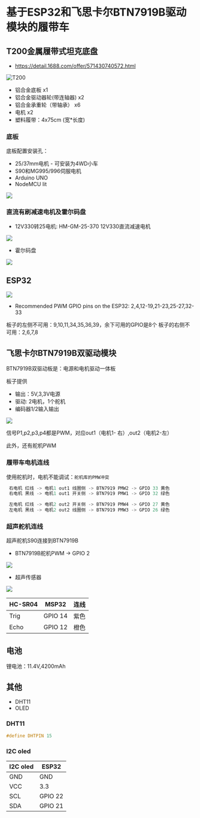 #  基于ESP32和飞思卡尔BTN7919B驱动模块的履带车

## T200金属履带式坦克底盘

* https://detail.1688.com/offer/571430740572.html

![T200](img/T200.jpg)

* 铝合金底板 x1
* 铝合金驱动器轮(带连轴器) x2
* 铝合金承重轮（带轴承） x6
* 电机 x2
* 塑料履带：4x75cm (宽*长度)

### 底板

底板配置安装孔：
 
* 25/37mm电机 - 可安装为4WD小车
* S90和MG995/996伺服电机
* Arduino UNO
* NodeMCU lit

![](img/T200-Chassis.jpg)

### 直流有刷减速电机及霍尔码盘
   
* 12V330转25电机: HM-GM-25-370 12V330直流减速电机

![](img/T200-motor.jpg)

* 霍尔码盘

![](img/T200-hall_sensor.jpg)

## ESP32 

![](img/esp32_pinout.jpg)

* Recommended PWM GPIO pins on the ESP32: 2,4,12-19,21-23,25-27,32-33

板子的左侧不可用：9,10,11,34,35,36,39，余下可用的GPIO是8个
板子的右侧不可用：2,6,7,8

## 飞思卡尔BTN7919B双驱动模块

BTN7919B双驱动板是：电源和电机驱动一体板

板子提供
* 输出：5V,3,3V电源
* 驱动: 2电机，1个舵机
* 编码器1/2输入输出
  
![](img/BTN7919B.jpg)

信号P1,p2,p3,p4都是PWM，对应out1（电机1- 右）,out2（电机2-左）

此外，还有舵机PWM

### 履带车电机连线

使用舵机时，电机不能调试：`舵机库的PMW冲突`

```c
 右电机 红线 -> 电机1 out1 线圈侧 -> BTN7919 PMW2 -> GPIO 33 黄色
 右电机 黑线 -> 电机1 out1 开关侧 -> BTN7919 PMW1 -> GPIO 32 绿色

 左电机 红线 -> 电机2 out2 开关侧 -> BTN7919 PMW4 -> GPIO 27 黄色
 左电机 黑线 -> 电机2 out2 线圈侧 -> BTN7919 PMW3 -> GPIO 26 绿色 
```

### 超声舵机连线

超声舵机S90连接到BTN7919B

* BTN7919B舵机PWM -> GPIO 2

![](img/s90_servo.jpg)

* 超声传感器

![](img/hc-sr04.jpg)

| HC-SR04    |  MSP32    | 连线 |  
|-----------|------------|------|
| Trig      |  GPIO 14   | 紫色 |
| Echo      |  GPIO 12   | 橙色 |


## 电池

锂电池：11.4V,4200mAh

## 其他

* DHT11
* OLED

### DHT11

```c
#define DHTPIN 15
```

### I2C oled  

|I2C oled|	ESP32|
|------|------|
|GND   | GND  |
|VCC   | 3.3  |
|SCL   | GPIO 22|
|SDA   | GPIO 21|




